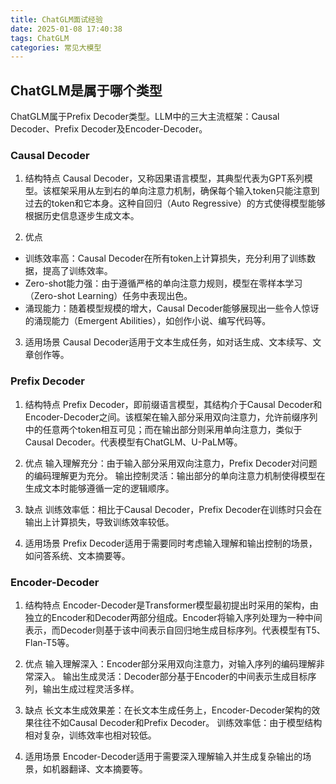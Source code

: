 ```yaml
---
title: ChatGLM面试经验
date: 2025-01-08 17:40:38
tags: ChatGLM
categories: 常见大模型
---
```

## ChatGLM是属于哪个类型
ChatGLM属于Prefix Decoder类型。LLM中的三大主流框架：Causal Decoder、Prefix Decoder及Encoder-Decoder。
### Causal Decoder
1. 结构特点
Causal Decoder，又称因果语言模型，其典型代表为GPT系列模型。该框架采用从左到右的单向注意力机制，确保每个输入token只能注意到过去的token和它本身。这种自回归（Auto Regressive）的方式使得模型能够根据历史信息逐步生成文本。

2. 优点
- 训练效率高：Causal Decoder在所有token上计算损失，充分利用了训练数据，提高了训练效率。
- Zero-shot能力强：由于遵循严格的单向注意力规则，模型在零样本学习（Zero-shot Learning）任务中表现出色。
- 涌现能力：随着模型规模的增大，Causal Decoder能够展现出一些令人惊讶的涌现能力（Emergent Abilities），如创作小说、编写代码等。
  
3. 适用场景
Causal Decoder适用于文本生成任务，如对话生成、文本续写、文章创作等。

### Prefix Decoder
1. 结构特点
Prefix Decoder，即前缀语言模型，其结构介于Causal Decoder和Encoder-Decoder之间。该框架在输入部分采用双向注意力，允许前缀序列中的任意两个token相互可见；而在输出部分则采用单向注意力，类似于Causal Decoder。代表模型有ChatGLM、U-PaLM等。

2. 优点
输入理解充分：由于输入部分采用双向注意力，Prefix Decoder对问题的编码理解更为充分。
输出控制灵活：输出部分的单向注意力机制使得模型在生成文本时能够遵循一定的逻辑顺序。
3. 缺点
训练效率低：相比于Causal Decoder，Prefix Decoder在训练时只会在输出上计算损失，导致训练效率较低。
4. 适用场景
Prefix Decoder适用于需要同时考虑输入理解和输出控制的场景，如问答系统、文本摘要等。

### Encoder-Decoder
1. 结构特点
Encoder-Decoder是Transformer模型最初提出时采用的架构，由独立的Encoder和Decoder两部分组成。Encoder将输入序列处理为一种中间表示，而Decoder则基于该中间表示自回归地生成目标序列。代表模型有T5、Flan-T5等。

2. 优点
输入理解深入：Encoder部分采用双向注意力，对输入序列的编码理解非常深入。
输出生成灵活：Decoder部分基于Encoder的中间表示生成目标序列，输出生成过程灵活多样。
3. 缺点
长文本生成效果差：在长文本生成任务上，Encoder-Decoder架构的效果往往不如Causal Decoder和Prefix Decoder。
训练效率低：由于模型结构相对复杂，训练效率也相对较低。
4. 适用场景
Encoder-Decoder适用于需要深入理解输入并生成复杂输出的场景，如机器翻译、文本摘要等。